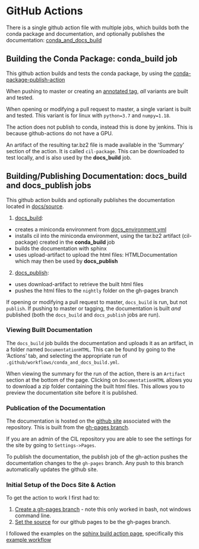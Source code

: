 # GitHub Actions

There is a single github action file with multiple jobs, which builds both the conda package and documentation, and optionally publishes the documentation: [conda_and_docs_build](https://github.com/TomographicImaging/CIL/blob/master/.github/workflows/conda_and_docs_build.yml) 

## Building the Conda Package: conda_build job
This github action builds and tests the conda package, by using the [conda-package-publish-action](https://github.com/paskino/conda-package-publish-action)

When pushing to master or creating an [annotated tag](https://git-scm.com/book/en/v2/Git-Basics-Tagging), *all* variants are built and tested.

When opening or modifying a pull request to master, a single variant is built and tested. This variant is for linux with `python=3.7` and `numpy=1.18`.

The action does not publish to conda, instead this is done by jenkins. This is because github-actions do not have a GPU.

An artifact of the resulting tar.bz2 file is made available in the 'Summary' section of the action. It is called `cil-package`. This can be downloaded to test locally, and is also used by the **docs_build** job.

## Building/Publishing Documentation: docs_build and docs_publish jobs

This github action builds and optionally publishes the documentation located in [docs/source](https://github.com/TomographicImaging/CIL/tree/master/docs/source). 

1. [docs_build](https://github.com/TomographicImaging/CIL/blob/master/.github/workflows/docs_build_and_publish.yml#L12): 
-  creates a miniconda environment from [docs_environment.yml](https://github.com/TomographicImaging/CIL/blob/master/.github/workflows/docs/docs_environment.yml)
-  installs cil into the miniconda environment, using the tar.bz2 artifact (cil-package) created in the **conda_build** job
-  builds the documentation with sphinx
-  uses upload-artifact to upload the html files: HTMLDocumentation which may then be used by **docs_publish**

2. [docs_publish](https://github.com/TomographicImaging/CIL/blob/master/.github/workflows/docs_build_and_publish.yml#L40):
-  uses download-artifact to retrieve the built html files
-  pushes the html files to the `nightly` folder on the gh-pages branch

If opening or modifying a pull request to master, `docs_build` is run, but not `publish`.
If pushing to master or tagging, the documentation is built *and* published (both the `docs_build` and `docs_publish` jobs are run).

### Viewing Built Documentation
The `docs_build` job builds the documentation and uploads it as an artifact, in a folder named `DocumentationHTML`.
This can be found by going to the ‘Actions’ tab, and selecting the appropriate run of `.github/workflows/conda_and_docs_build.yml`.

When viewing the summary for the run of the action, there is an `Artifact` section at the bottom of the page.
Clicking on `DocumentationHTML` allows you to download a zip folder containing the built html files. This allows you to preview the documentation site before it is published.

### Publication of the Documentation
The documentation is hosted on the [github site](https://tomographicimaging.github.io/CIL/) associated with the repository.
This is built from the [gh-pages branch](https://github.com/TomographicImaging/CIL/tree/gh-pages). 

If you are an admin of the CIL repository you are able to see the settings for the site by going to `Settings->Pages`.

To publish the documentation, the publish job of the gh-action pushes the documentation changes to the `gh-pages` branch.
Any push to this branch automatically updates the github site.


### Initial Setup of the Docs Site & Action
To get the action to work I first had to:
1. [Create a gh-pages branch](https://gist.github.com/ramnathv/2227408) - note this only worked in bash, not windows command line.
2. [Set the source](https://github.com/TomographicImaging/CIL/settings/pages) for our github pages to be the gh-pages branch.

I followed the examples on the [sphinx build action page](https://github.com/marketplace/actions/sphinx-build), specifically this [example workflow](https://github.com/ammaraskar/sphinx-action-test/blob/master/.github/workflows/default.yml)

